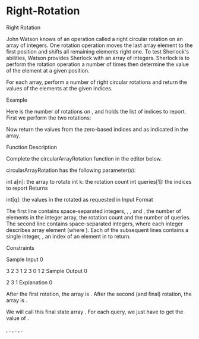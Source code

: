 # Right-Rotation
Right Rotation

John Watson knows of an operation called a right circular rotation on an array of integers. One rotation operation moves the last array element to the first position and shifts all remaining elements right one. To test Sherlock's abilities, Watson provides Sherlock with an array of integers. Sherlock is to perform the rotation operation a number of times then determine the value of the element at a given position.

For each array, perform a number of right circular rotations and return the values of the elements at the given indices.

Example



Here  is the number of rotations on , and  holds the list of indices to report. First we perform the two rotations: 

Now return the values from the zero-based indices  and  as indicated in the  array.


Function Description

Complete the circularArrayRotation function in the editor below.

circularArrayRotation has the following parameter(s):

int a[n]: the array to rotate
int k: the rotation count
int queries[1]: the indices to report
Returns

int[q]: the values in the rotated  as requested in 
Input Format

The first line contains  space-separated integers, , , and , the number of elements in the integer array, the rotation count and the number of queries.
The second line contains  space-separated integers, where each integer  describes array element  (where ).
Each of the  subsequent lines contains a single integer, , an index of an element in  to return.

Constraints

Sample Input 0

3 2 3
1 2 3
0
1
2
Sample Output 0

2
3
1
Explanation 0

After the first rotation, the array is .
After the second (and final) rotation, the array is .

We will call this final state array . For each query, we just have to get the value of .

, .
, .
, .
